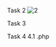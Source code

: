 Task 2
                        ![2](https://user-images.githubusercontent.com/36985894/199087175-54594555-6cd2-405e-94d0-4b80d04b7ef7.PNG)

Task 3


Task 4 
    4.1 .php
